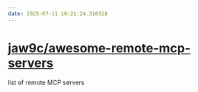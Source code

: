 ```yaml
---
date: 2025-07-11 10:21:24.316328
---
```


# [jaw9c/awesome-remote-mcp-servers](https://github.com/jaw9c/awesome-remote-mcp-servers)

list of remote MCP servers